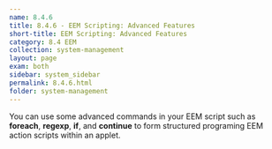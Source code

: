 ```yaml
---
name: 8.4.6
title: 8.4.6 - EEM Scripting: Advanced Features
short-title: EEM Scripting: Advanced Features
category: 8.4 EEM
collection: system-management
layout: page
exam: both
sidebar: system_sidebar
permalink: 8.4.6.html
folder: system-management
---
```

You can use some advanced commands in your EEM script such as **foreach**, **regexp**, **if**, and **continue** to form structured programing EEM action scripts within an applet.